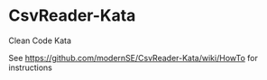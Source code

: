 # CsvReader-Kata
Clean Code Kata

See https://github.com/modernSE/CsvReader-Kata/wiki/HowTo for instructions
